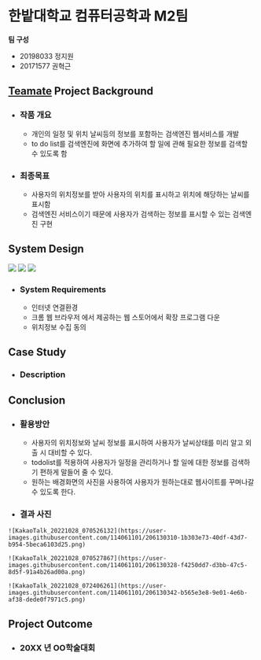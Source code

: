 # 한밭대학교 컴퓨터공학과 M2팀

**팀 구성**
- 20198033 정지원 
- 20171577 권혁근

## <u>Teamate</u> Project Background
- ### 작품 개요
  - 개인의 일정 및 위치 날씨등의 정보를 포함하는 검색엔진 웹서비스를 개발
  - to do list를 검색엔진에 화면에 추가하여 할 일에 관해 필요한 정보를 검색할 수 있도록 함
- ### 최종목표
  - 사용자의 위치정보를 받아 사용자의 위치를 표시하고 위치에 해당하는 날씨를 표시함
  - 검색엔진 서비스이기 때문에 사용자가 검색하는 정보를 표시할 수 있는 검색엔진 구현
  
## System Design
<img src="https://img.shields.io/badge/JavaScript-F7DF1E?style=for-the-badge&logo=JavaScript&logoColor=black"> <img src="https://img.shields.io/badge/CSS3-1572B6?style=for-the-badge&logo=CSS3&logoColor=black"> <img src="https://img.shields.io/badge/HTML5-E34F26?style=for-the-badge&logo=HTML5&logoColor=black">
  - ### System Requirements
    - 인터넷 연결환경
    - 크롬 웹 브라우저 에서 제공하는 웹 스토어에서 확장 프로그램 다운
    - 위치정보 수집 동의
    
## Case Study
  - ### Description
  
  
## Conclusion
  - ### 활용방안
    - 사용자의 위치정보와 날씨 정보를 표시하여 사용자가 날씨상태를 미리 알고 외출 시 대비할 수 있다.
    - todolist를 적용하여 사용자가 일정을 관리하거나 할 일에 대한 정보를 검색하기 편하게 말들어 줄 수 있다.
    - 원하는 배경화면의 사진을 사용하여 사용자가 원하는대로 웹사이트를 꾸며나갈 수 있도록 한다.
    
   - ### 결과 사진
    ![KakaoTalk_20221028_070526132](https://user-images.githubusercontent.com/114061101/206130310-1b303e73-40df-43d7-b954-5beca6103d25.png)
    
    ![KakaoTalk_20221028_070527867](https://user-images.githubusercontent.com/114061101/206130328-f4250dd7-d3bb-47c5-8d5f-91a4b26ad00a.png)
    
    ![KakaoTalk_20221028_072406261](https://user-images.githubusercontent.com/114061101/206130342-b565e3e8-9e01-4e6b-af38-dede0f7971c5.png)
    
## Project Outcome
- ### 20XX 년 OO학술대회 
